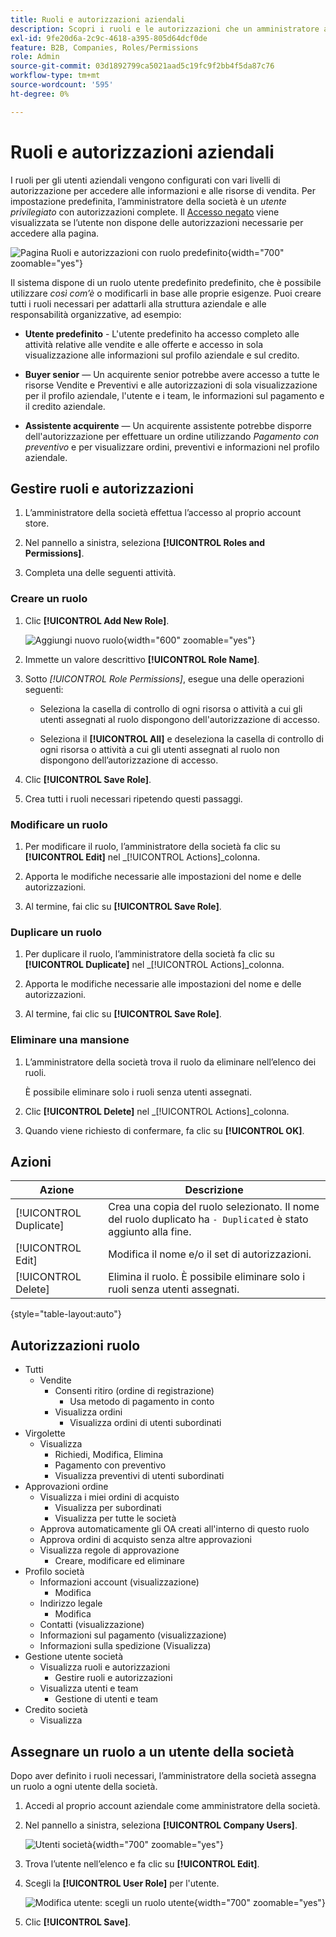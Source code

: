 ```yaml
---
title: Ruoli e autorizzazioni aziendali
description: Scopri i ruoli e le autorizzazioni che un amministratore aziendale può applicare agli utenti aziendali, consentendo l’accesso a vari livelli alle informazioni e alle risorse dell’ordine.
exl-id: 9fe20d6a-2c9c-4618-a395-805d64dcf0de
feature: B2B, Companies, Roles/Permissions
role: Admin
source-git-commit: 03d1892799ca5021aad5c19fc9f2bb4f5da87c76
workflow-type: tm+mt
source-wordcount: '595'
ht-degree: 0%

---
```


# Ruoli e autorizzazioni aziendali

I ruoli per gli utenti aziendali vengono configurati con vari livelli di autorizzazione per accedere alle informazioni e alle risorse di vendita. Per impostazione predefinita, l’amministratore della società è un _utente privilegiato_ con autorizzazioni complete. Il [Accesso negato](../content-design/pages.md#access-denied) viene visualizzata se l’utente non dispone delle autorizzazioni necessarie per accedere alla pagina.

![Pagina Ruoli e autorizzazioni con ruolo predefinito](./assets/company-roles-permissions.png){width="700" zoomable="yes"}

Il sistema dispone di un ruolo utente predefinito predefinito, che è possibile utilizzare _così com’è_ o modificarli in base alle proprie esigenze. Puoi creare tutti i ruoli necessari per adattarli alla struttura aziendale e alle responsabilità organizzative, ad esempio:

- **Utente predefinito** - L&#39;utente predefinito ha accesso completo alle attività relative alle vendite e alle offerte e accesso in sola visualizzazione alle informazioni sul profilo aziendale e sul credito.

- **Buyer senior** — Un acquirente senior potrebbe avere accesso a tutte le risorse Vendite e Preventivi e alle autorizzazioni di sola visualizzazione per il profilo aziendale, l&#39;utente e i team, le informazioni sul pagamento e il credito aziendale.

- **Assistente acquirente** — Un acquirente assistente potrebbe disporre dell&#39;autorizzazione per effettuare un ordine utilizzando _Pagamento con preventivo_ e per visualizzare ordini, preventivi e informazioni nel profilo aziendale.

## Gestire ruoli e autorizzazioni

1. L’amministratore della società effettua l’accesso al proprio account store.

1. Nel pannello a sinistra, seleziona **[!UICONTROL Roles and Permissions]**.

1. Completa una delle seguenti attività.

### Creare un ruolo

1. Clic **[!UICONTROL Add New Role]**.

   ![Aggiungi nuovo ruolo](./assets/company-roles-permissions-add-storefront.png){width="600" zoomable="yes"}

1. Immette un valore descrittivo **[!UICONTROL Role Name]**.

1. Sotto _[!UICONTROL Role Permissions]_, esegue una delle operazioni seguenti:

   - Seleziona la casella di controllo di ogni risorsa o attività a cui gli utenti assegnati al ruolo dispongono dell&#39;autorizzazione di accesso.

   - Seleziona il **[!UICONTROL All]** e deseleziona la casella di controllo di ogni risorsa o attività a cui gli utenti assegnati al ruolo non dispongono dell’autorizzazione di accesso.

1. Clic **[!UICONTROL Save Role]**.

1. Crea tutti i ruoli necessari ripetendo questi passaggi.

### Modificare un ruolo

1. Per modificare il ruolo, l’amministratore della società fa clic su **[!UICONTROL Edit]** nel _[!UICONTROL Actions]_colonna.

1. Apporta le modifiche necessarie alle impostazioni del nome e delle autorizzazioni.

1. Al termine, fai clic su **[!UICONTROL Save Role]**.

### Duplicare un ruolo

1. Per duplicare il ruolo, l’amministratore della società fa clic su **[!UICONTROL Duplicate]** nel _[!UICONTROL Actions]_colonna.

1. Apporta le modifiche necessarie alle impostazioni del nome e delle autorizzazioni.

1. Al termine, fai clic su **[!UICONTROL Save Role]**.

### Eliminare una mansione

1. L’amministratore della società trova il ruolo da eliminare nell’elenco dei ruoli.

   È possibile eliminare solo i ruoli senza utenti assegnati.

1. Clic **[!UICONTROL Delete]** nel _[!UICONTROL Actions]_colonna.

1. Quando viene richiesto di confermare, fa clic su **[!UICONTROL OK]**.

## Azioni

| Azione | Descrizione |
|-----------| ----------- |
| [!UICONTROL Duplicate] | Crea una copia del ruolo selezionato. Il nome del ruolo duplicato ha `- Duplicated` è stato aggiunto alla fine. |
| [!UICONTROL Edit] | Modifica il nome e/o il set di autorizzazioni. |
| [!UICONTROL Delete] | Elimina il ruolo. È possibile eliminare solo i ruoli senza utenti assegnati. |

{style="table-layout:auto"}

## Autorizzazioni ruolo

- Tutti
   - Vendite
      - Consenti ritiro (ordine di registrazione)
         - Usa metodo di pagamento in conto
      - Visualizza ordini
         - Visualizza ordini di utenti subordinati
- Virgolette
   - Visualizza
      - Richiedi, Modifica, Elimina
      - Pagamento con preventivo
      - Visualizza preventivi di utenti subordinati
- Approvazioni ordine
   - Visualizza i miei ordini di acquisto
      - Visualizza per subordinati
      - Visualizza per tutte le società
   - Approva automaticamente gli OA creati all&#39;interno di questo ruolo
   - Approva ordini di acquisto senza altre approvazioni
   - Visualizza regole di approvazione
      - Creare, modificare ed eliminare
- Profilo società
   - Informazioni account (visualizzazione)
      - Modifica
   - Indirizzo legale
      - Modifica
   - Contatti (visualizzazione)
   - Informazioni sul pagamento (visualizzazione)
   - Informazioni sulla spedizione (Visualizza)
- Gestione utente società
   - Visualizza ruoli e autorizzazioni
      - Gestire ruoli e autorizzazioni
   - Visualizza utenti e team
      - Gestione di utenti e team
- Credito società
   - Visualizza

## Assegnare un ruolo a un utente della società

Dopo aver definito i ruoli necessari, l’amministratore della società assegna un ruolo a ogni utente della società.

1. Accedi al proprio account aziendale come amministratore della società.

1. Nel pannello a sinistra, seleziona **[!UICONTROL Company Users]**.

   ![Utenti società](./assets/company-users-list-storefront.png){width="700" zoomable="yes"}

1. Trova l’utente nell’elenco e fa clic su **[!UICONTROL Edit]**.

1. Scegli la **[!UICONTROL User Role]** per l&#39;utente.

   ![Modifica utente: scegli un ruolo utente](./assets/company-user-assign-role.png){width="700" zoomable="yes"}

1. Clic **[!UICONTROL Save]**.
